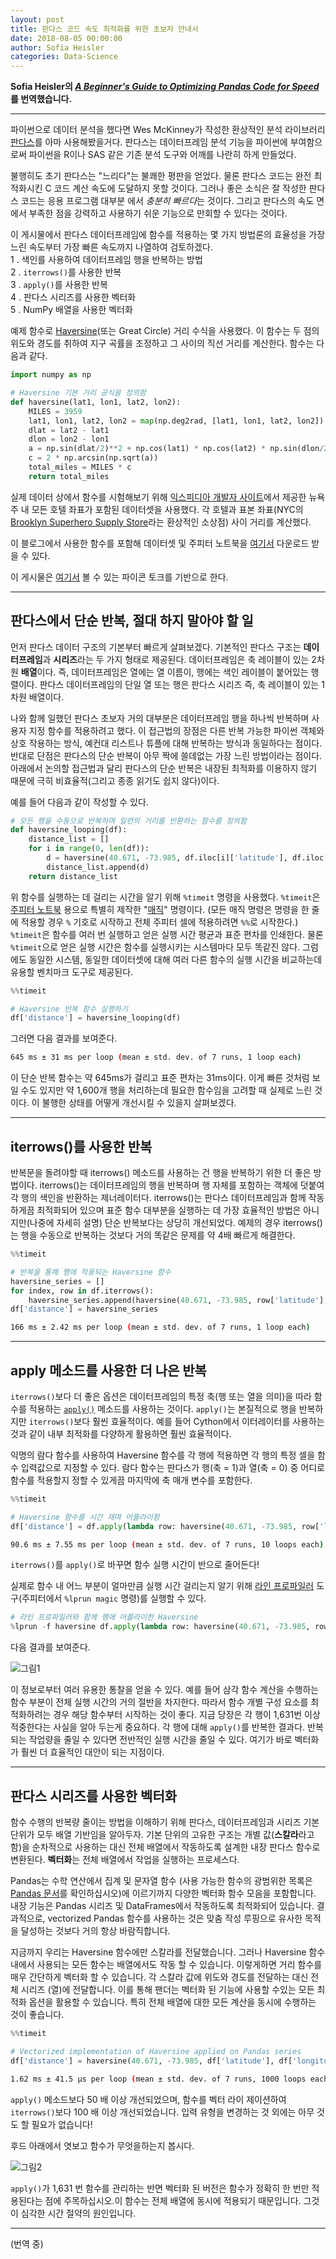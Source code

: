 ```yaml
---
layout: post
title: 판다스 코드 속도 최적화를 위한 초보자 안내서
date: 2018-08-05 00:00:00
author: Sofia Heisler
categories: Data-Science
---  
```

  
  
**Sofia Heisler의 [*A Beginner's Guide to Optimizing Pandas Code for Speed*](https://engineering.upside.com/a-beginners-guide-to-optimizing-pandas-code-for-speed-c09ef2c6a4d6)를 번역했습니다.**
  
  
- - -
  
파이썬으로 데이터 분석을 했다면 Wes McKinney가 작성한 환상적인 분석 라이브러리 [판다스](http://pandas.pydata.org/pandas-docs/stable)를 아마 사용해봤을거다. 판다스는 데이터프레임 분석 기능을 파이썬에 부여함으로써 파이썬을 R이나 SAS 같은 기존 분석 도구와 어깨를 나란히 하게 만들었다.
  
불행히도 초기 판다스는 "느리다"는 불쾌한 평판을 얻었다. 물론 판다스 코드는 완전 최적화시킨 C 코드 계산 속도에 도달하지 못할 것이다. 그러나 좋은 소식은 잘 작성한 판다스 코드는 응용 프로그램 대부분 에서 *충분히 빠르다*는 것이다. 그리고 판다스의 속도 면에서 부족한 점을 강력하고 사용하기 쉬운 기능으로 만회할 수 있다는 것이다.
  
이 게시물에서 판다스 데이터프레임에 함수를 적용하는 몇 가지 방법론의 효율성을 가장 느린 속도부터 가장 빠른 속도까지 나열하여 검토하겠다.  
1 . 색인를 사용하여 데이터프레임 행을 반복하는 방법  
2 . `iterrows()`를 사용한 반복  
3 . `apply()`를 사용한 반복  
4 . 판다스 시리즈를 사용한 벡터화  
5 . NumPy 배열을 사용한 벡터화  
  
예제 함수로 [Haversine](https://en.wikipedia.org/wiki/Haversine_formula)(또는 Great Circle) 거리 수식을 사용했다. 이 함수는 두 점의 위도와 경도를 취하여 지구 곡률을 조정하고 그 사이의 직선 거리를 계산한다. 함수는 다음과 같다.
  
```python
import numpy as np

# Haversine 기본 거리 공식을 정의함
def haversine(lat1, lon1, lat2, lon2):
    MILES = 3959
    lat1, lon1, lat2, lon2 = map(np.deg2rad, [lat1, lon1, lat2, lon2])
    dlat = lat2 - lat1 
    dlon = lon2 - lon1 
    a = np.sin(dlat/2)**2 + np.cos(lat1) * np.cos(lat2) * np.sin(dlon/2)**2
    c = 2 * np.arcsin(np.sqrt(a)) 
    total_miles = MILES * c
    return total_miles
```
  
실제 데이터 상에서 함수를 시험해보기 위해 [익스피디아 개발자 사이트](https://developer.ean.com)에서 제공한 뉴욕 주 내 모든 호텔 좌표가 포함된 데이터셋을 사용했다. 각 호텔과 표본 좌표(NYC의 [Brooklyn Superhero Supply Store](https://www.superherosupplies.com)라는 환상적인 소상점) 사이 거리를 계산했다.
  
이 블로그에서 사용한 함수를 포함해 데이터셋 및 주피터 노트북을 [여기서](https://github.com/s-heisler/pycon2017-optimizing-pandas) 다운로드 받을 수 있다.
  
이 게시물은 [여기서](https://www.youtube.com/watch?v=HN5d490_KKk) 볼 수 있는 파이콘 토크를 기반으로 한다.
  
* * *
  
## 판다스에서 단순 반복, 절대 하지 말아야 할 일
  
먼저 판다스 데이터 구조의 기본부터 빠르게 살펴보겠다. 기본적인 판다스 구조는 **데이터프레임**과 **시리즈**라는 두 가지 형태로 제공된다. 데이터프레임은 축 레이블이 있는 2차원 **배열**이다. 즉, 데이터프레임은 열에는 열 이름이, 행에는 색인 레이블이 붙어있는 행렬이다. 판다스 데이터프레임의 단일 열 또는 행은 판다스 시리즈 즉, 축 레이블이 있는 1차원 배열이다.
  
나와 함께 일했던 판다스 초보자 거의 대부분은 데이터프레임 행을 하나씩 반복하며 사용자 지정 함수를 적용하려고 했다. 이 접근법의 장점은 다른 반복 가능한 파이썬 객체와 상호 작용하는 방식, 예컨대 리스트나 튜플에 대해 반복하는 방식과 동일하다는 점이다. 반대로 단점은 판다스의 단순 반복이 아무 짝에 쓸데없는 가장 느린 방법이라는 점이다. 아래에서 논의할 접근법과 달리 판다스의 단순 반복은 내장된 최적화를 이용하지 않기 때문에 극히 비효율적(그리고 종종 읽기도 쉽지 않다)이다.
  
예를 들어 다음과 같이 작성할 수 있다.
  
```python
# 모든 행을 수동으로 반복하며 일련의 거리를 반환하는 함수를 정의함
def haversine_looping(df):
    distance_list = []
    for i in range(0, len(df)):
        d = haversine(40.671, -73.985, df.iloc[i]['latitude'], df.iloc[i]['longitude'])
        distance_list.append(d)
    return distance_list
 ```
   
 위 함수를 실행하는 데 걸리는 시간을 알기 위해 `%timeit` 명령을 사용했다. `%timeit`은 [주피터 노트북](http://jupyter.org) 용으로 특별히 제작한 "[매직](http://ipython.readthedocs.io/en/stable/interactive/magics.html)" 명령이다. (모든 매직 명령은 명령을 한 줄에 적용할 경우 `%` 기호로 시작하고 전체 주피터 셀에 적용하려면 `%%`로 시작한다.) `%timeit`은 함수를 여러 번 실행하고 얻은 실행 시간 평균과 표준 편차를 인쇄한다. 물론 `%timeit`으로 얻은 실행 시간은 함수를 실행시키는 시스템마다 모두 똑같진 않다. 그럼에도 동일한 시스템, 동일한 데이터셋에 대해 여러 다른 함수의 실행 시간을 비교하는데 유용할 벤치마크 도구로 제공된다.
  
 ```python
 %%timeit

# Haversine 반복 함수 실행하기
df['distance'] = haversine_looping(df)
```
  
그러면 다음 결과를 보여준다.
  
```bash
645 ms ± 31 ms per loop (mean ± std. dev. of 7 runs, 1 loop each)
```
  
이 단순 반복 함수는 약 645ms가 걸리고 표준 편차는 31ms이다. 이게 빠른 것처럼 보일 수도 있지만 약 1,600개 행을 처리하는데 필요한 함수임을 고려할 때 실제로 느린 것이다. 이 불행한 상태를 어떻게 개선시킬 수 있을지 살펴보겠다.
  
* * *
  
## iterrows()를 사용한 반복
  
반복문을 돌려야할 때 iterrows() 메소드를 사용하는 건 행을 반복하기 위한 더 좋은 방법이다. iterrows()는 데이터프레임의 행을 반복하며 행 자체를 포함하는 객체에 덧붙여 각 행의 색인을 반환하는 제너레이터다. iterrows()는 판다스 데이터프레임과 함께 작동하게끔 최적화되어 있으며 표준 함수 대부분을 실행하는 데 가장 효율적인 방법은 아니지만(나중에 자세히 설명) 단순 반복보다는 상당히 개선되었다. 예제의 경우 iterrows()는 행을 수동으로 반복하는 것보다 거의 똑같은 문제를 약 4배 빠르게 해결한다.
  
```python
%%timeit

# 반복을 통해 행에 적용되는 Haversine 함수
haversine_series = []
for index, row in df.iterrows():
    haversine_series.append(haversine(40.671, -73.985, row['latitude'], row['longitude']))
df['distance'] = haversine_series
```
  
```bash
166 ms ± 2.42 ms per loop (mean ± std. dev. of 7 runs, 1 loop each)
```
  
* * *
  
## apply 메소드를 사용한 더 나은 반복
  
`iterrows()`보다 더 좋은 옵션은 데이터프레임의 특정 축(행 또는 열을 의미)을 따라 함수를 적용하는 [`apply()`](https://pandas.pydata.org/pandas-docs/stable/generated/pandas.DataFrame.apply.html) 메소드를 사용하는 것이다. `apply()`는 본질적으로 행을 반복하지만 `iterrows()`보다 훨씬 효율적이다. 예를 들어 Cython에서 이터레이터를 사용하는 것과 같이 내부 최적화를 다양하게 활용하면 훨씬 효율적이다.  
  
익명의 람다 함수를 사용하여 Haversine 함수를 각 행에 적용하면 각 행의 특정 셀을 함수 입력값으로 지정할 수 있다. 람다 함수는 판다스가 행(축 = 1)과 열(축 = 0) 중 어디로 함수를 적용할지 정할 수 있게끔 마지막에 축 매개 변수를 포함한다.
  
```python
%%timeit

# Haversine 함수를 시간 재며 어플라이함
df['distance'] = df.apply(lambda row: haversine(40.671, -73.985, row['latitude'], row['longitude']), axis=1)
```
  
```bash
90.6 ms ± 7.55 ms per loop (mean ± std. dev. of 7 runs, 10 loops each)
```
  
`iterrows()`를 `apply()`로 바꾸면 함수 실행 시간이 반으로 줄어든다!  
  
실제로 함수 내 어느 부분이 얼마만큼 실행 시간 걸리는지 알기 위해 [라인 프로파일러](https://github.com/rkern/line_profiler) 도구(주피터에서 `%lprun magic` 명령)를 실행할 수 있다.  

```python
# 라인 프로파일러와 함께 행에 어플라이한 Haversine
%lprun -f haversine df.apply(lambda row: haversine(40.671, -73.985, row['latitude'], row['longitude']), axis=1)
```
  
다음 결과를 보여준다.
  
![그림1](https://aldente0630.github.io/assets/a-beginners-guide-to-optimizing-pandas-code-for-speed1.png)
  
이 정보로부터 여러 유용한 통찰을 얻을 수 있다. 예를 들어 삼각 함수 계산을 수행하는 함수 부분이 전체 실행 시간의 거의 절반을 차지한다. 따라서 함수 개별 구성 요소를 최적화하려는 경우 해당 함수부터 시작하는 것이 좋다. 지금 당장은 각 행이 1,631번 이상 적중한다는 사실을 알아 두는게 중요하다. 각 행에 대해 `apply()`를 반복한 결과다. 반복되는 작업량을 줄일 수 있다면 전반적인 실행 시간을 줄일 수 있다. 여기가 바로 벡터화가 훨씬 더 효율적인 대안이 되는 지점이다.  
  
* * *

## 판다스 시리즈를 사용한 벡터화
  
함수 수행의 반복량 줄이는 방법을 이해하기 위해 판다스, 데이터프레임과 시리즈 기본 단위가 모두 배열 기반임을 알아두자. 기본 단위의 고유한 구조는 개별 값(**스칼라**라고 함)을 순차적으로 사용하는 대신 전체 배열에서 작동하도록 설계한 내장 판다스 함수로 변환된다. **벡터화**는 전체 배열에서 작업을 실행하는 프로세스다.
  
Pandas는 수학 연산에서 집계 및 문자열 함수 (사용 가능한 함수의 광범위한 목록은 [Pandas 문서](https://pandas.pydata.org/pandas-docs/stable/index.html)를 확인하십시오)에 이르기까지 다양한 벡터화 함수 모음을 포함합니다. 내장 기능은 Pandas 시리즈 및 DataFrames에서 작동하도록 최적화되어 있습니다. 결과적으로, vectorized Pandas 함수를 사용하는 것은 맞춤 작성 루핑으로 유사한 목적을 달성하는 것보다 거의 항상 바람직합니다.
  
지금까지 우리는 Haversine 함수에만 스칼라를 전달했습니다. 그러나 Haversine 함수 내에서 사용되는 모든 함수는 배열에서도 작동 할 수 있습니다. 이렇게하면 거리 함수를 매우 간단하게 벡터화 할 수 있습니다. 각 스칼라 값에 위도와 경도를 전달하는 대신 전체 시리즈 (열)에 전달합니다. 이를 통해 팬더는 벡터화 된 기능에 사용할 수있는 모든 최적화 옵션을 활용할 수 있습니다. 특히 전체 배열에 대한 모든 계산을 동시에 수행하는 것이 좋습니다.
  
```python
%%timeit 

# Vectorized implementation of Haversine applied on Pandas series
df['distance'] = haversine(40.671, -73.985, df['latitude'], df['longitude'])
```
  
```bash
1.62 ms ± 41.5 µs per loop (mean ± std. dev. of 7 runs, 1000 loops each)
```
  
`apply()` 메소드보다 50 배 이상 개선되었으며, 함수를 벡터 라이 제이션하여 `iterrows()`보다 100 배 이상 개선되었습니다. 입력 유형을 변경하는 것 외에는 아무 것도 할 필요가 없습니다!
  
후드 아래에서 엿보고 함수가 무엇을하는지 봅시다.
  
![그림2](https://aldente0630.github.io/assets/a-beginners-guide-to-optimizing-pandas-code-for-speed2.png)
  
`apply()`가 1,631 번 함수를 관리하는 반면 벡터화 된 버전은 함수가 정확히 한 번만 적용된다는 점에 주목하십시오.이 함수는 전체 배열에 동시에 적용되기 때문입니다. 그것이 심각한 시간 절약의 원인입니다.
  
* * *
    
(번역 중)
